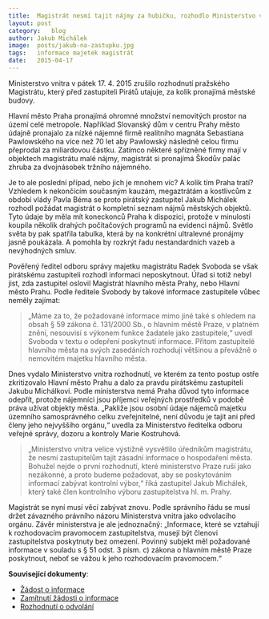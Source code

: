 ```yaml
---
title:	Magistrát nesmí tajit nájmy za hubičku, rozhodlo Ministerstvo vnitra
layout:	post
category:	blog
author:	Jakub Michálek
image:	posts/jakub-na-zastupku.jpg
tags:	informace majetek magistrát
date:	2015-04-17
---
```


Ministerstvo vnitra v pátek 17. 4. 2015 zrušilo rozhodnutí pražského Magistrátu, který před zastupiteli Pirátů utajuje, za kolik pronajímá městské budovy.

Hlavní město Praha pronajímá ohromné množství nemovitých prostor na území celé metropole. Například Slovanský dům v centru Prahy město údajně pronajalo za nízké nájemné firmě realitního magnáta Sebastiana Pawlowského na více než 70 let aby Pawlowský následně celou firmu přeprodal za miliardovou částku. Zatímco některé spřízněné firmy mají v objektech magistrátu malé nájmy, magistrát si pronajímá Škodův palác zhruba za dvojnásobek tržního nájemného.

Je to ale poslední případ, nebo jich je mnohem víc? A kolik tím Praha tratí? Vzhledem k nekončícím současným kauzám, megaztrátám a kostlivcům z období vlády Pavla Béma se proto pirátský zastupitel Jakub Michálek rozhodl požádat magistrát o kompletní seznam nájmů městských objektů. Tyto údaje by měla mít koneckonců Praha k dispozici, protože v minulosti koupila několik drahých počítačových programů na evidenci nájmů. Světlo světa by pak spatřila tabulka, která by na konkrétní ultralevné pronájmy jasně poukázala. A pomohla by rozkrýt řadu nestandardních vazeb a nevýhodných smluv. 

Pověřený ředitel odboru správy majetku magistrátu Radek Svoboda se však pirátskému zastupiteli rozhodl informaci neposkytnout. Úřad si totiž nebyl jist, zda zastupitel oslovil Magistrát hlavního města Prahy, nebo Hlavní město Prahu. Podle ředitele Svobody by takové informace zastupitele vůbec neměly zajímat:

> „Máme za to, že požadované informace mimo jiné také s ohledem na obsah § 59 zákona č. 131/2000 Sb., o hlavním městě Praze, v platném znění, nesouvisí s výkonem funkce žadatele jako zastupitele,“ uvedl Svoboda v textu o odepření poskytnutí informace. Přitom zastupitelé hlavního města na svých zasedáních rozhodují většinou a převážně o nemovitém majetku hlavního města.

Dnes vydalo Ministerstvo vnitra rozhodnutí, ve kterém za tento postup ostře zkritizovalo Hlavní město Prahu a dalo za pravdu pirátskému zastupiteli Jakubu Michálkovi. Podle ministerstva nemá Praha důvod tyto informace odepřít, protože nájemníci jsou příjemci veřejných prostředků v podobě práva užívat objekty města. „Pakliže jsou osobní údaje nájemců majetku územního samosprávného celku zveřejnitelné, není důvodu je tajit ani před členy jeho nejvyššího orgánu,“ uvedla za Ministerstvo ředitelka odboru veřejné správy, dozoru a kontroly Marie Kostruhová. 

> „Ministerstvo vnitra velice výstižně vysvětlilo úředníkům magistrátu, že nesmí zastupitelům tajit zásadní informace o hospodaření města. Bohužel nejde o první rozhodnutí, které ministerstvo Praze ruší jako nezákonné, a proto budeme požadovat, aby se poskytováním informací zabývat kontrolní výbor,“ říká zastupitel Jakub Michálek, který také člen kontrolního výboru zastupitelstva hl. m. Prahy.

Magistrát se nyní musí věcí zabývat znovu. Podle správního řádu se musí držet závazného právního názoru Ministerstva vnitra jako odvolacího orgánu. Závěr ministerstva je ale jednoznačný: „Informace, které se vztahují k rozhodovacím pravomocem zastupitelstva, musejí být členovi zastupitelstva poskytnuty bez omezení. Povinný subjekt měl požadované informace v souladu s § 51 odst. 3 písm. c) zákona o hlavním městě Praze poskytnout, neboť se vážou k jeho rozhodovacím pravomocem.“

**Související dokumenty**:

- [Žádost o informace](https://github.com/pirati-cz/KlubPraha/blob/master/spisy/2015/07-nemovity-majetek-Prahy/1-zadost/main_signed.pdf)
- [Zamítnutí žádosti o informace](https://github.com/pirati-cz/KlubPraha/blob/master/spisy/2015/07-nemovity-majetek-Prahy/3-odmitnuti/zamitnuti.pdf)
- [Rozhodnutí o odvolání](https://github.com/pirati-cz/KlubPraha/blob/master/spisy/2015/07-nemovity-majetek-Prahy/4-odvolani/main.pdf)



